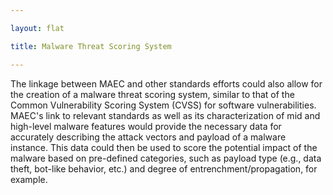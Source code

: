 ```yaml
---

layout: flat

title: Malware Threat Scoring System

---
```




The linkage between MAEC and other standards efforts could also allow for the creation of a malware threat scoring system, similar to that of the Common Vulnerability Scoring System (CVSS) for software vulnerabilities. MAEC's link to relevant standards as well as its characterization of mid and high-level malware features would provide the necessary data for accurately describing the attack vectors and payload of a malware instance.  This data could then be used to score the potential impact of the malware based on pre-defined categories, such as payload type (e.g., data theft, bot-like behavior, etc.) and degree of entrenchment/propagation, for example. 